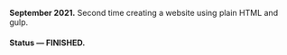 __September 2021.__ Second time creating a website using plain HTML and gulp.

#### Status — FINISHED.


